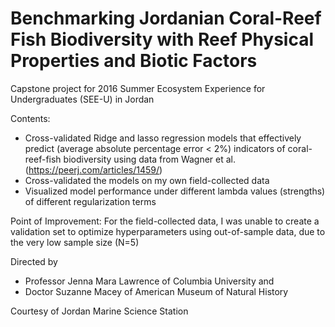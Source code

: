 # Benchmarking Jordanian Coral-Reef Fish Biodiversity with Reef Physical Properties and Biotic Factors
Capstone project for 2016 Summer Ecosystem Experience for Undergraduates (SEE-U) in Jordan

Contents:
 - Cross-validated Ridge and lasso regression models that effectively predict (average absolute percentage error < 2%) indicators of coral-reef-fish biodiversity using data from Wagner et al. (https://peerj.com/articles/1459/)
 - Cross-validated the models on my own field-collected data 
 - Visualized model performance under different lambda values (strengths) of different regularization terms
 
Point of Improvement: For the field-collected data, I was unable to create a validation set to optimize hyperparameters using out-of-sample data, due to the very low sample size (N=5)

Directed by 
 - Professor Jenna Mara Lawrence of Columbia University and
 - Doctor Suzanne Macey of American Museum of Natural History

Courtesy of Jordan Marine Science Station
